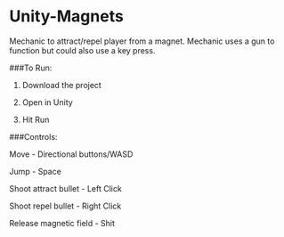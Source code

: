 # Unity-Magnets

Mechanic to attract/repel player from a magnet. Mechanic uses a gun to function but could also use a key press.

###To Run:

1) Download the project

2) Open in Unity

3) Hit Run

###Controls:

Move - Directional buttons/WASD

Jump - Space

Shoot attract bullet - Left Click

Shoot repel bullet - Right Click

Release magnetic field - Shit

